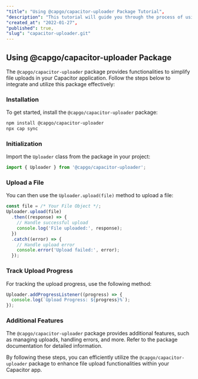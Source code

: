 ```yaml
---
"title": "Using @capgo/capacitor-uploader Package Tutorial",
"description": "This tutorial will guide you through the process of using the @capgo/capacitor-uploader package to assist with file uploads in your Capacitor app.",
"created_at": "2022-01-27",
"published": true,
"slug": "capacitor-uploader.git"
---
```


## Using @capgo/capacitor-uploader Package

The `@capgo/capacitor-uploader` package provides functionalities to simplify file uploads in your Capacitor application. Follow the steps below to integrate and utilize this package effectively:

### Installation

To get started, install the `@capgo/capacitor-uploader` package:

```bash
npm install @capgo/capacitor-uploader
npx cap sync
```

### Initialization

Import the `Uploader` class from the package in your project:

```javascript
import { Uploader } from '@capgo/capacitor-uploader';
```

### Upload a File

You can then use the `Uploader.upload(file)` method to upload a file:

```javascript
const file = /* Your File Object */;
Uploader.upload(file)
  .then((response) => {
    // Handle successful upload
    console.log('File uploaded:', response);
  })
  .catch((error) => {
    // Handle upload error
    console.error('Upload failed:', error);
  });
```

### Track Upload Progress

For tracking the upload progress, use the following method:

```javascript
Uploader.addProgressListener((progress) => {
  console.log(`Upload Progress: ${progress}%`);
});
```

### Additional Features

The `@capgo/capacitor-uploader` package provides additional features, such as managing uploads, handling errors, and more. Refer to the package documentation for detailed information.

By following these steps, you can efficiently utilize the `@capgo/capacitor-uploader` package to enhance file upload functionalities within your Capacitor app.